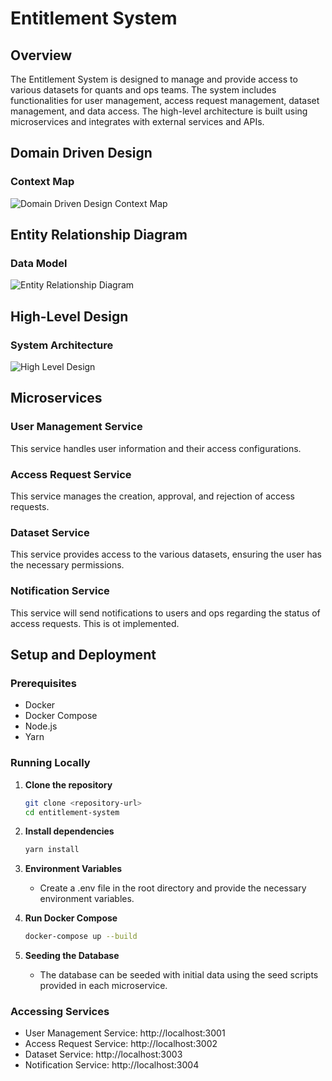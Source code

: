 # Entitlement System

## Overview

The Entitlement System is designed to manage and provide access to various datasets for quants and ops teams. The system includes functionalities for user management, access request management, dataset management, and data access. The high-level architecture is built using microservices and integrates with external services and APIs.

## Domain Driven Design

### Context Map

![Domain Driven Design Context Map](file-G6YFa8iDYkrxs0aPQfduHtTE)

## Entity Relationship Diagram

### Data Model

![Entity Relationship Diagram](file-uBDEg1aQwf1LWKQaU4WPVHaq)

## High-Level Design

### System Architecture

![High Level Design](file-zu55l1d79N0UkBXSp1xWOAqC)

## Microservices

### User Management Service

This service handles user information and their access configurations.

### Access Request Service

This service manages the creation, approval, and rejection of access requests.

### Dataset Service

This service provides access to the various datasets, ensuring the user has the necessary permissions.

### Notification Service

This service will send notifications to users and ops regarding the status of access requests. This is ot implemented.

## Setup and Deployment

### Prerequisites

- Docker
- Docker Compose
- Node.js
- Yarn

### Running Locally

1.   **Clone the repository**
      ```sh
      git clone <repository-url>
      cd entitlement-system
      ```
2.   **Install dependencies**
      ```sh
      yarn install
      ```
3.    **Environment Variables**
      - Create a .env file in the root directory and provide the necessary environment variables.

4.    **Run Docker Compose**
      ```sh
      docker-compose up --build
      ```
5.    **Seeding the Database**
        - The database can be seeded with initial data using the seed scripts provided in each microservice.

### Accessing Services
-  User Management Service: http://localhost:3001
-  Access Request Service: http://localhost:3002
-  Dataset Service: http://localhost:3003
-  Notification Service: http://localhost:3004

